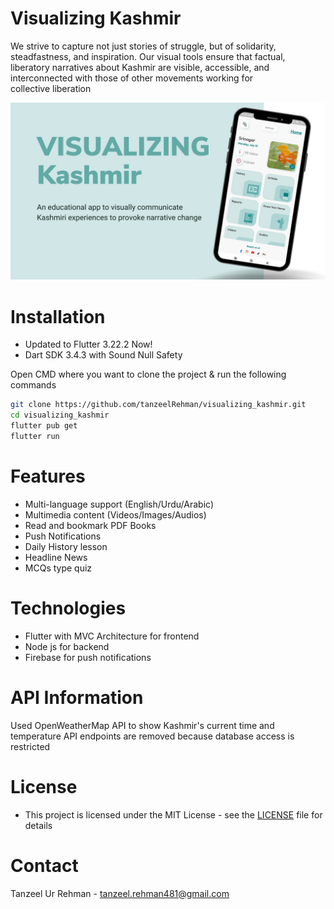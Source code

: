 # Visualizing Kashmir
We strive to capture not just stories of struggle, but of solidarity, steadfastness, and inspiration. Our visual tools ensure that factual, liberatory narratives about Kashmir are visible, accessible, and interconnected with those of other movements working for collective liberation

![Visualizing Kashmir](https://github.com/tanzeelRehman/visualizing_kashmir/blob/main/VKMain.jpg)

# Installation
- Updated to Flutter 3.22.2 Now!
- Dart SDK 3.4.3 with Sound Null Safety
  
Open CMD where you want to clone the project & run the following commands
```bash
git clone https://github.com/tanzeelRehman/visualizing_kashmir.git
cd visualizing_kashmir
flutter pub get
flutter run
``` 

# Features
- Multi-language support (English/Urdu/Arabic)
- Multimedia content (Videos/Images/Audios)
- Read and bookmark PDF Books
- Push Notifications
- Daily History lesson
- Headline News
- MCQs type quiz

# Technologies 
- Flutter with MVC Architecture for frontend
- Node js for backend
- Firebase for push notifications

# API Information
Used OpenWeatherMap API to show Kashmir's current time and temperature
API endpoints are removed because database access is restricted

# License
- This project is licensed under the MIT License - see the [LICENSE](https://github.com/tanzeelRehman/visualizing_kashmir/blob/main/LICENSE.md) file for details

# Contact
Tanzeel Ur Rehman - [tanzeel.rehman481@gmail.com](tanzeel.rehman481@gmail.com)
